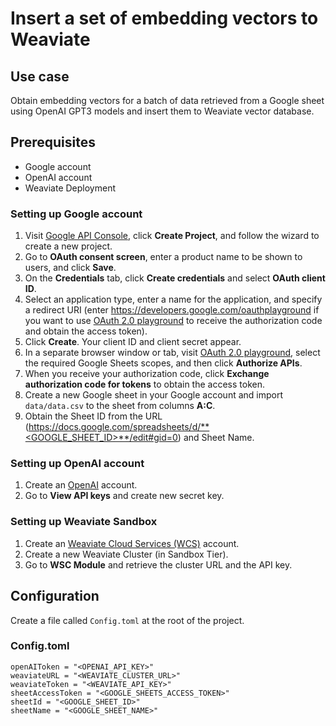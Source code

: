 # Insert a set of embedding vectors to Weaviate

## Use case
Obtain embedding vectors for a batch of data retrieved from a Google sheet using OpenAI GPT3 models and insert them to Weaviate vector database.

## Prerequisites
* Google account
* OpenAI account
* Weaviate Deployment

### Setting up Google account
1. Visit [Google API Console](https://console.developers.google.com), click **Create Project**, and follow the wizard to create a new project.
2. Go to **OAuth consent screen**, enter a product name to be shown to users, and click **Save**.
3. On the **Credentials** tab, click **Create credentials** and select **OAuth client ID**.
4. Select an application type, enter a name for the application, and specify a redirect URI (enter https://developers.google.com/oauthplayground if you want to use
   [OAuth 2.0 playground](https://developers.google.com/oauthplayground) to receive the authorization code and obtain the
   access token).
5. Click **Create**. Your client ID and client secret appear.
6. In a separate browser window or tab, visit [OAuth 2.0 playground](https://developers.google.com/oauthplayground), select the required Google Sheets scopes, and then click **Authorize APIs**.
7. When you receive your authorization code, click **Exchange authorization code for tokens** to obtain the access token.
8. Create a new Google sheet in your Google account and import `data/data.csv` to the sheet from columns **A:C**.
9. Obtain the Sheet ID from the URL (https://docs.google.com/spreadsheets/d/**<GOOGLE_SHEET_ID>**/edit#gid=0) and Sheet Name.

### Setting up OpenAI account
1. Create an [OpenAI](https://platform.openai.com/) account.
2. Go to **View API keys** and create new secret key.

### Setting up Weaviate Sandbox
1. Create an [Weaviate Cloud Services (WCS)](https://console.weaviate.io/) account.
2. Create a new Weaviate Cluster (in Sandbox Tier).
2. Go to **WSC Module** and retrieve the cluster URL and the API key.

## Configuration
Create a file called `Config.toml` at the root of the project.

### Config.toml
```
openAIToken = "<OPENAI_API_KEY>"
weaviateURL = "<WEAVIATE_CLUSTER_URL>"
weaviateToken = "<WEAVIATE_API_KEY>"
sheetAccessToken = "<GOOGLE_SHEETS_ACCESS_TOKEN>"
sheetId = "<GOOGLE_SHEET_ID>"
sheetName = "<GOOGLE_SHEET_NAME>"
```